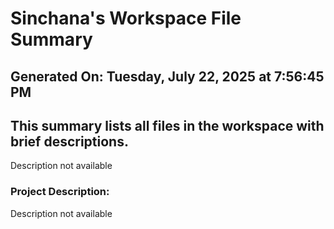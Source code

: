 # Sinchana's Workspace File Summary
## Generated On: Tuesday, July 22, 2025 at 7:56:45 PM
This summary lists all files in the workspace with brief descriptions.
---
Description not available 
### Project Description:
 Description not available
